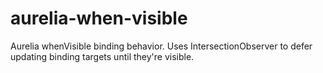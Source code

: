# aurelia-when-visible
Aurelia whenVisible binding behavior. Uses IntersectionObserver to defer updating binding targets until they're visible.
